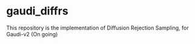 # gaudi_diffrs
This repository is the implementation of Diffusion Rejection Sampling, for Gaudi-v2
(On going)
